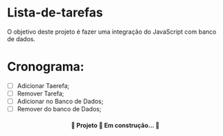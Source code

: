 # Lista-de-tarefas
O objetivo deste projeto é fazer uma integração do JavaScript com banco de dados.
# Cronograma:
- [ ] Adicionar Taerefa;
- [ ] Remover Tarefa;
- [ ] Adicionar no Banco de Dados;
- [ ] Remover do banco de Dados;
<h4 align="center"> 
	🚧  Projeto 🚀 Em construção...  🚧
</h4>
